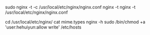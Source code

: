 sudo nginx -t -c /usr/local/etc/nginx/nginx.conf
nginx -t
nginx -t /usr/local/etc/nginx/nginx.conf

cd /usr/local/etc/nginx/
cat mime.types
nginx -h
sudo /bin/chmod +a 'user:hehuiyun:allow write' /etc/hosts